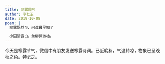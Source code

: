 ```yaml
---
title: 寒露偶吟
author: 李仁玉
date: 2019-10-08
poem: |
  寒露飘然至，问谁最早知？

  小园清露白，丝柳微微枯。
---
```


今天是寒露节气，微信中有朋友发送寒露诗词。已近晚秋，气温转凉，物象已呈晚秋之色。特记之。
